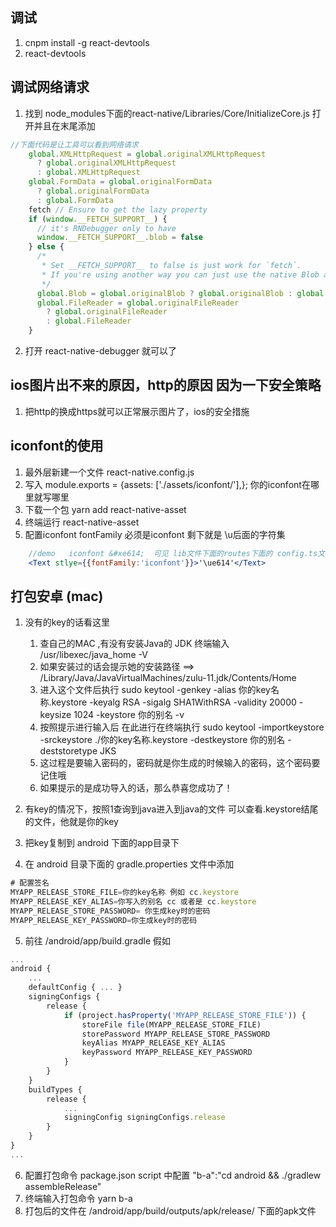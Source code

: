 ## 调试
1. cnpm install -g react-devtools
2. react-devtools

## 调试网络请求
1. 找到 node_modules下面的react-native/Libraries/Core/InitializeCore.js 打开并且在末尾添加
```js
//下面代码是让工具可以看到网络请求
	global.XMLHttpRequest = global.originalXMLHttpRequest
	  ? global.originalXMLHttpRequest
	  : global.XMLHttpRequest
	global.FormData = global.originalFormData
	  ? global.originalFormData
	  : global.FormData
	fetch // Ensure to get the lazy property
	if (window.__FETCH_SUPPORT__) {
	  // it's RNDebugger only to have
	  window.__FETCH_SUPPORT__.blob = false
	} else {
	  /*
	   * Set __FETCH_SUPPORT__ to false is just work for `fetch`.
	   * If you're using another way you can just use the native Blob and remove the `else` statement
	   */
	  global.Blob = global.originalBlob ? global.originalBlob : global.Blob
	  global.FileReader = global.originalFileReader
	    ? global.originalFileReader
	    : global.FileReader
	}
```
2. 打开 react-native-debugger 就可以了


## ios图片出不来的原因，http的原因 因为一下安全策略
1. 把http的换成https就可以正常展示图片了，ios的安全措施


## iconfont的使用 
1. 最外层新建一个文件 react-native.config.js
2. 写入 module.exports = {assets: ['./assets/iconfont/'],}; 你的iconfont在哪里就写哪里
3. 下载一个包  yarn add react-native-asset
4. 终端运行 react-native-asset
5. 配置iconfont fontFamily 必须是iconfont 剩下就是 \u后面的字符集
```jsx
	//demo   iconfont &#xe614;  可见 lib文件下面的routes下面的 config.ts文件
	<Text stlye={{fontFamily:'iconfont'}}>'\ue614'</Text>
```




## 打包安卓 (mac)
1. 没有的key的话看这里
	1. 查自己的MAC ,有没有安装Java的 JDK 终端输入 /usr/libexec/java_home -V
	2. 如果安装过的话会提示她的安装路径 ==> /Library/Java/JavaVirtualMachines/zulu-11.jdk/Contents/Home
	3. 进入这个文件后执行 sudo keytool -genkey -alias 你的key名称.keystore -keyalg RSA -sigalg SHA1WithRSA -validity 20000 -keysize 1024 -keystore 你的别名  -v
	4. 按照提示进行输入后 在此进行在终端执行 sudo keytool -importkeystore -srckeystore ./你的key名称.keystore -destkeystore 你的别名 -deststoretype JKS
	5. 这过程是要输入密码的，密码就是你生成的时候输入的密码，这个密码要记住哦
	6. 如果提示的是成功导入的话，那么恭喜您成功了！
	
2. 有key的情况下，按照1查询到java进入到java的文件 可以查看.keystore结尾的文件，他就是你的key
3. 把key复制到 android 下面的app目录下
4. 在 android 目录下面的 gradle.properties 文件中添加
```js
# 配置签名  
MYAPP_RELEASE_STORE_FILE=你的key名称 例如 cc.keystore
MYAPP_RELEASE_KEY_ALIAS=你写入的别名 cc 或者是 cc.keystore
MYAPP_RELEASE_STORE_PASSWORD= 你生成key时的密码
MYAPP_RELEASE_KEY_PASSWORD=你生成key时的密码
```
5. 前往 /android/app/build.gradle 假如
```js
...
android {
    ...
    defaultConfig { ... }
    signingConfigs {
        release {
            if (project.hasProperty('MYAPP_RELEASE_STORE_FILE')) {
                storeFile file(MYAPP_RELEASE_STORE_FILE)
                storePassword MYAPP_RELEASE_STORE_PASSWORD
                keyAlias MYAPP_RELEASE_KEY_ALIAS
                keyPassword MYAPP_RELEASE_KEY_PASSWORD
            }
        }
    }
    buildTypes {
        release {
            ...
            signingConfig signingConfigs.release
        }
    }
}
...
```
6. 配置打包命令  package.json script 中配置 "b-a":"cd android && ./gradlew assembleRelease"
7. 终端输入打包命令 yarn b-a 
8. 打包后的文件在 /android/app/build/outputs/apk/release/ 下面的apk文件
